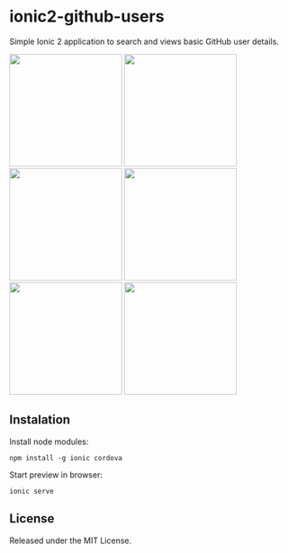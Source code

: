 # ionic2-github-users

Simple Ionic 2 application to search and views basic GitHub user details.

<img src="http://i.imgur.com/0juqQLA.png" width="200"> <img src="http://i.imgur.com/0juqQLA.png" width="200"> <img src="http://i.imgur.com/fUPZPuE.png" width="200"> <img src="http://i.imgur.com/WNtw3iO.png" width="200"> <img src="http://i.imgur.com/cO8nRM0.png" width="200"> <img src="http://i.imgur.com/NhWSgal.png" width="200">

## Instalation

Install node modules:

```
npm install -g ionic cordova
```

Start preview in browser:

```
ionic serve
```

## License

Released under the MIT License.